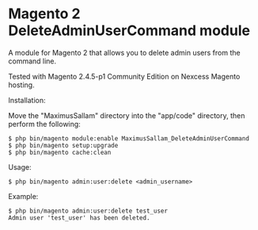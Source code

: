 # Magento 2 DeleteAdminUserCommand module

A module for Magento 2 that allows you to delete admin users from the command line.

Tested with Magento 2.4.5-p1 Community Edition on Nexcess Magento hosting.

Installation:

Move the "MaximusSallam" directory into the "app/code" directory, then perform the following:
```
$ php bin/magento module:enable MaximusSallam_DeleteAdminUserCommand
$ php bin/magento setup:upgrade
$ php bin/magento cache:clean
```
Usage:
```
$ php bin/magento admin:user:delete <admin_username>
```
Example: 
```
$ php bin/magento admin:user:delete test_user
Admin user 'test_user' has been deleted.
```
